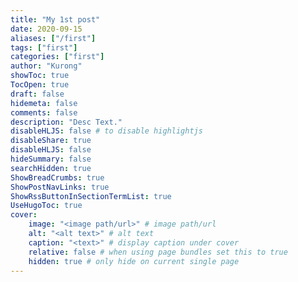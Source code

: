 ```yaml
---
title: "My 1st post"
date: 2020-09-15
aliases: ["/first"]
tags: ["first"]
categories: ["first"]
author: "Kurong"
showToc: true
TocOpen: true
draft: false
hidemeta: false
comments: false
description: "Desc Text."
disableHLJS: false # to disable highlightjs
disableShare: true
disableHLJS: false
hideSummary: false
searchHidden: true
ShowBreadCrumbs: true
ShowPostNavLinks: true
ShowRssButtonInSectionTermList: true
UseHugoToc: true
cover:
    image: "<image path/url>" # image path/url
    alt: "<alt text>" # alt text
    caption: "<text>" # display caption under cover
    relative: false # when using page bundles set this to true
    hidden: true # only hide on current single page
---
```

